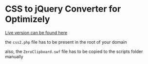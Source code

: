 CSS to jQuery Converter for Optimizely
=======================

[Live version can be found here](http://apps.conversionista.se/css-to-jquery-converter/)

the `css2.php` file has to be present in the root of your domain

also, the `ZeroClipboard.swf` file has to be copied to the scripts folder manually